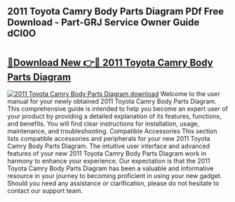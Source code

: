 ## 2011 Toyota Camry Body Parts Diagram PDf Free Download - Part-GRJ Service Owner Guide dCI0O

# <h2><a href="http://dfksxe.blite.top/?on=2011+Toyota+Camry+Body+Parts+Diagram">🔗Download New 👉🔴 2011 Toyota Camry Body Parts Diagram</a></h2>

[![2011 Toyota Camry Body Parts Diagram download](https://i.imgur.com/lujVjoI.png)](http://dfksxe.blite.top/?on=2011+Toyota+Camry+Body+Parts+Diagram)
Welcome to the user manual for your newly obtained 2011 Toyota Camry Body Parts Diagram. This comprehensive guide is intended to help you become an expert user of your product by providing a detailed explanation of its features, functions, and benefits. You will find clear instructions for installation, usage, maintenance, and troubleshooting. Compatible Accessories This section lists compatible accessories and peripherals for your new 2011 Toyota Camry Body Parts Diagram. The intuitive user interface and advanced features of your new 2011 Toyota Camry Body Parts Diagram work in harmony to enhance your experience. Our expectation is that the 2011 Toyota Camry Body Parts Diagram has been a valuable and informative resource in your journey to becoming proficient in using your new gadget. Should you need any assistance or clarification, please do not hesitate to contact our support team.
